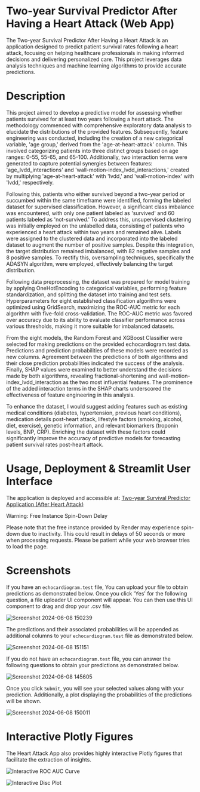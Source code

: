 # Two-year Survival Predictor After Having a Heart Attack (Web App)

The Two-year Survival Predictor After Having a Heart Attack is an application designed to predict patient survival rates following a heart attack, focusing on helping healthcare professionals in making informed decisions and delivering personalized care. 
This project leverages data analysis techniques and machine learning algorithms to provide accurate predictions.

# Description

This project aimed to develop a predictive model for assessing whether patients survived for at least two years following a heart attack. 
The methodology commenced with comprehensive exploratory data analysis to elucidate the distributions of the provided features. 
Subsequently, feature engineering was conducted, including the creation of a new categorical variable, 'age group,' derived from the 'age-at-heart-attack' column. 
This involved categorizing patients into three distinct groups based on age ranges: 0-55, 55-65, and 65-100. 
Additionally, two interaction terms were generated to capture potential synergies between features: 'age_lvdd_interactions' and 'wall-motion-index_lvdd_interactions,' created by multiplying 'age-at-heart-attack' with 'lvdd,' and 'wall-motion-index' with 'lvdd,' respectively.

Following this, patients who either survived beyond a two-year period or succumbed within the same timeframe were identified, forming the labeled dataset for supervised classification. 
However, a significant class imbalance was encountered, with only one patient labeled as 'survived' and 60 patients labeled as 'not-survived.' 
To address this, unsupervised clustering was initially employed on the unlabelled data, consisting of patients who experienced a heart attack within two years and remained alive. 
Labels were assigned to the clustered data and incorporated into the labeled dataset to augment the number of positive samples. 
Despite this integration, the target distribution remained imbalanced, with 82 negative samples and 8 positive samples. 
To rectify this, oversampling techniques, specifically the ADASYN algorithm, were employed, effectively balancing the target distribution.

Following data preprocessing, the dataset was prepared for model training by applying OneHotEncoding to categorical variables, performing feature standardization, and splitting the dataset into training and test sets. 
Hyperparameters for eight established classification algorithms were optimized using GridSearch, maximizing the ROC-AUC metric for each algorithm with five-fold cross-validation. 
The ROC-AUC metric was favored over accuracy due to its ability to evaluate classifier performance across various thresholds, making it more suitable for imbalanced datasets.

From the eight models, the Random Forest and XGBoost Classifier were selected for making predictions on the provided echocardiogram.test data. 
Predictions and prediction probabilities of these models were recorded as new columns. 
Agreement between the predictions of both algorithms and their close prediction probabilities indicated the success of the analysis. 
Finally, SHAP values were examined to better understand the decisions made by both algorithms, revealing fractional-shortening and wall-motion-index_lvdd_interaction as the two most influential features. 
The prominence of the added interaction terms in the SHAP charts underscored the effectiveness of feature engineering in this analysis.

To enhance the dataset, I would suggest adding features such as existing medical conditions (diabetes, hypertension, previous heart conditions), medication details post-heart attack, lifestyle factors (smoking, alcohol, diet, exercise), genetic information, 
and relevant biomarkers (troponin levels, BNP, CRP). Enriching the dataset with these factors could significantly improve the accuracy of predictive models for forecasting patient survival rates post-heart attack.

# Usage, Deployment & Streamlit User Interface

The application is deployed and accessible at: [Two-year Survival Predictor Application (After Heart Attack)](https://heart-attack-j6dh.onrender.com/)

Warning: Free Instance Spin-Down Delay

Please note that the free instance provided by Render may experience spin-down due to inactivity. This could result in delays of 50 seconds or more when processing requests. Please be patient while your web browser tries to load the page.

# Screenshots

If you have an `echocardiogram.test` file, You can upload your file to obtain predictions as demonstrated below. Once you click 'Yes' for the following question, a file uploader UI component will appear. You can then use this UI component to drag and drop your .csv file.

![Screenshot 2024-06-08 150239](https://github.com/oozdal/heart-attack/assets/34719109/02781c28-cc9c-416c-a47d-1d1e1deb42ea)

The predictions and their associated probabilities will be appended as additional columns to your `echocardiogram.test` file as demonstrated below.

![Screenshot 2024-06-08 151151](https://github.com/oozdal/heart-attack/assets/34719109/309409b6-e460-4f26-9162-6da32f38dcaf)

If you do not have an `echocardiogram.test` file, you can answer the following questions to obtain your predictions as demonstrated below.

![Screenshot 2024-06-08 145605](https://github.com/oozdal/heart-attack/assets/34719109/862226ab-265a-4d66-a045-13125bed5a7c)

Once you click `Submit`, you will see your selected values along with your prediction. Additionally, a plot displaying the probabilities of the predictions will be shown.

![Screenshot 2024-06-08 150011](https://github.com/oozdal/heart-attack/assets/34719109/6742f01c-e89e-407e-b1f4-c48d67da65ae)

# Interactive Plotly Figures

The Heart Attack App also provides highly interactive Plotly figures that facilitate the extraction of insights.

![Interactive ROC AUC Curve](https://github.com/oozdal/heart-attack/assets/34719109/218d118f-71d0-4de9-86bf-60efba98e3dd)

![Interactive Disc Plot](https://github.com/oozdal/heart-attack/assets/34719109/d0783615-ecd9-45ea-835e-338785a6fc9f)

